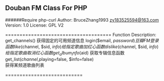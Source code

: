 Douban FM Class For PHP
-----------------------
######Require php-curl
		Author: BruceZhang1993 <zy183525594@163.com>
		Version: 1.0
		License: GPL V2

=====================================
		Function Description:
			get_channels()
				获得固定的可用频道信息
			login($email, $password) 
				豆瓣FM登录函数
			like($channel, $sid, $info) 
				给指定歌曲加红心函数
			dislike($channel, $sid, $info) 	
				给指定歌曲取消红心函数
			get_album_info($aid) 
				获取专辑信息函数
			get_list($channel,$playing=false, $info=false) 	
				获得某频道歌曲列表

===========================
